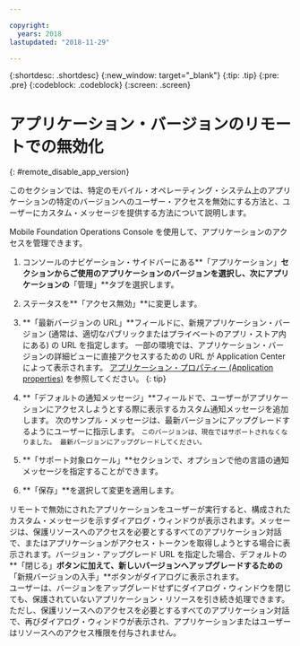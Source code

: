 ```yaml
---

copyright:
  years: 2018
lastupdated: "2018-11-29"

---
```


{:shortdesc: .shortdesc}
{:new_window: target="_blank"}
{:tip: .tip}
{:pre: .pre}
{:codeblock: .codeblock}
{:screen: .screen}

# アプリケーション・バージョンのリモートでの無効化
{: #remote_disable_app_version}

このセクションでは、特定のモバイル・オペレーティング・システム上のアプリケーションの特定のバージョンへのユーザー・アクセスを無効にする方法と、ユーザーにカスタム・メッセージを提供する方法について説明します。

Mobile Foundation Operations Console を使用して、アプリケーションのアクセスを管理できます。

1. コンソールのナビゲーション・サイドバーにある**「アプリケーション」**セクションからご使用のアプリケーションのバージョンを選択し、次にアプリケーションの**「管理」**タブを選択します。
2. ステータスを**「アクセス無効」**に変更します。
3. **「最新バージョンの URL」**フィールドに、新規アプリケーション・バージョン (通常は、適切なパブリックまたはプライベートのアプリ・ストア内にある) の URL を指定します。
   一部の環境では、アプリケーション・バージョンの詳細ビューに直接アクセスするための URL が Application Center によって表示されます。 [アプリケーション・プロパティー (Application properties)](https://mobilefirstplatform.ibmcloud.com/tutorials/en/foundation/8.0/appcenter/appcenter-console/#application-properties) を参照してください。
   {: tip}

4. **「デフォルトの通知メッセージ」**フィールドで、ユーザーがアプリケーションにアクセスしようとする際に表示するカスタム通知メッセージを追加します。 次のサンプル・メッセージは、最新バージョンにアップグレードするようにユーザーに指示します。
   `このバージョンは、現在ではサポートされなくなりました。 最新バージョンにアップグレードしてください。`
5. **「サポート対象ロケール」**セクションで、オプションで他の言語の通知メッセージを指定することができます。
6. **「保存」**を選択して変更を適用します。

リモートで無効にされたアプリケーションをユーザーが実行すると、構成されたカスタム・メッセージを示すダイアログ・ウィンドウが表示されます。メッセージは、保護リソースへのアクセスを必要とするすべてのアプリケーション対話で、またはアプリケーションがアクセス・トークンを取得しようとする場合に表示されます。バージョン・アップグレード URL を指定した場合、デフォルトの**「閉じる」**ボタンに加えて、新しいバージョンへアップグレードするための**「新規バージョンの入手」**ボタンがダイアログに表示されます。<br/>
ユーザーは、バージョンをアップグレードせずにダイアログ・ウィンドウを閉じても、保護されていないアプリケーション・リソースを引き続き処理できます。ただし、保護リソースへのアクセスを必要とするすべてのアプリケーション対話で、再びダイアログ・ウィンドウが表示され、アプリケーションまたはユーザーはリソースへのアクセス権限を付与されません。


